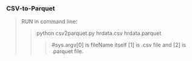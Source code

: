 ### CSV-to-Parquet

> RUN in command line:
  >> python csv2parquet.py hrdata.csv hrdata.parquet
  >>> #sys.argv[0] is fileName itself [1] is .csv file and [2] is .parquet file.
  
  
